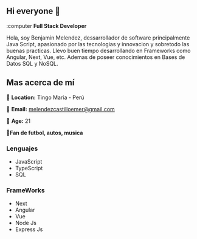 ## Hi everyone 👋

:computer **Full Stack Developer**

Hola, soy Benjamin Melendez, dessarrollador de software principalmente Java Script, apasionado por las tecnologias y innovacion y sobretodo las buenas practicas. Llevo buen tiempo desarrollando en Frameworks como Angular, Next, Vue, etc.
Ademas de poseer conocimientos en Bases de Datos SQL y NoSQL.

## Mas acerca de mí
📍 **Location:** Tingo Maria - Perú

📧 **Email:** melendezcastilloemer@gmail.com

👦 **Age:** 21

💖**Fan de futbol, autos, musica**

### Lenguajes
- JavaScript
- TypeScript
- SQL

### FrameWorks 
- Next
- Angular
- Vue
- Node Js
- Express Js

